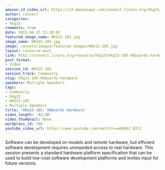 ```yaml
---
amazon_s3_video_url: https://s3.amazonaws.com/connect.linaro.org/hkg15/Videos/02-09-Monday/HKG15-105+96Boards+Hardware.mp4
author: connect
categories:
- hkg15
comments: true
date: 2015-04-23 15:38:01
featured_image_name: HKG15-105.jpg
image_name: HKG15-105.jpg
image: /assets/images/featured-images/HKG15-105.jpg
layout: resource-post
link: http://connect.linaro.org/resource/hkg15/hkg15-105-96boards-hardware/
post_format:
- Video
session_id: HKG15-105
session_track: Community
slug: hkg15-105-96boards-hardware
speakers: Multiple Speakers
tags:
- Community
- hkg15
- HKG15-105
- Multiple Speakers
title: 'HKG15-105: 96Boards Hardware'
video_length: '42:28'
video_thumbnail: None
wordpress_id: 706
youtube_video_url: https://www.youtube.com/watch?v=w6dK62_B3lI
---
```


Software can be developed on models and remote hardware, but efficient software development requires unimpeded access to real hardware. This session presents a standard hardware platform specification that can be used to build low-cost software development platforms and invites input for future versions.
